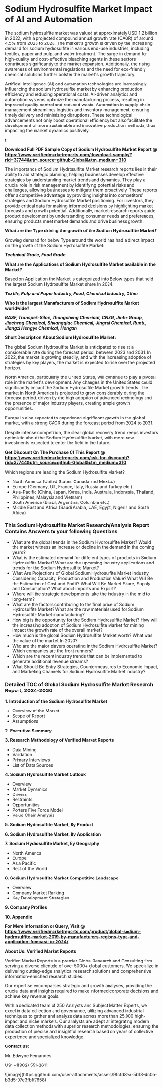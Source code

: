 <h1>Sodium Hydrosulfite Market Impact of AI and Automation</h1><p>The sodium hydrosulfite market was valued at approximately USD 1.2 billion in 2022, with a projected compound annual growth rate (CAGR) of around 4.5% from 2023 to 2028. The market's growth is driven by the increasing demand for sodium hydrosulfite in various end-use industries, including textiles, paper and pulp, and water treatment. The surge in demand for high-quality and cost-effective bleaching agents in these sectors contributes significantly to the market expansion. Additionally, the rising awareness of environmental regulations and the need for eco-friendly chemical solutions further bolster the market's growth trajectory.</p><p>Artificial Intelligence (AI) and automation technologies are increasingly influencing the sodium hydrosulfite market by enhancing production efficiency and reducing operational costs. AI-driven analytics and automation systems optimize the manufacturing process, resulting in improved quality control and reduced waste. Automation in supply chain management streamlines logistics and inventory management, ensuring timely delivery and minimizing disruptions. These technological advancements not only boost operational efficiency but also facilitate the development of more sustainable and innovative production methods, thus impacting the market dynamics positively.</p>t</p><p id="" class=""><strong>Download Full PDF Sample Copy of Sodium Hydrosulfite Market Report @ <a href="https://www.verifiedmarketreports.com/download-sample/?rid=37744&utm_source=github-Global&utm_medium=310" target="_blank">https://www.verifiedmarketreports.com/download-sample/?rid=37744&utm_source=github-Global&utm_medium=310</a></strong></p><p>The importance of&nbsp;Sodium Hydrosulfite Market research reports lies in their ability to aid strategic planning, helping businesses develop effective strategies by understanding market trends and dynamics. They play a crucial role in risk management by identifying potential risks and challenges, allowing businesses to mitigate them proactively. These reports offer a competitive advantage by providing insights into competitors' strategies and Sodium Hydrosulfite Market positioning. For investors, they provide critical data for making informed decisions by highlighting market forecasts and growth potential. Additionally, market research reports guide product development by understanding consumer needs and preferences, ensuring products meet market demands and drive business growth.</p><p><strong>What are the&nbsp;Type driving the growth of the Sodium Hydrosulfite Market?</strong></p><p id="" class="">Growing demand for below Type around the world has had a direct impact on the growth of the Sodium Hydrosulfite Market:</p><em><strong>Technical Grade, Food Grade</strong></em></p><strong>What are the&nbsp;Applications&nbsp;of Sodium Hydrosulfite Market available in the Market?</strong></p><p id="" class="">Based on Application the Market is categorized into Below types that held the largest Sodium Hydrosulfite Market share In 2024.</p><em><strong>Textile, Pulp and Paper Industry, Food, Chemical Industry, Other</strong></em></p><strong>Who is the largest Manufacturers of Sodium Hydrosulfite Market worldwide?</strong></p><p><em><strong>BASF, Transpek-Silox, Zhongcheng Chemical, CNSG, Jinhe Group, Jiacheng Chemical, Shuangqiao Chemical, Jingrui Chemical, Runtu, Jiangxi Hengye Chemical, Hongan</strong></em></p><p id="" class=""><strong>Short Description About Sodium Hydrosulfite Market:</strong></p><p>The global Sodium Hydrosulfite Market is anticipated to rise at a considerable rate during the forecast period, between 2023 and 2031. In 2022, the market is growing steadily, and with the increasing adoption of strategies by key players, the market is expected to rise over the projected horizon.</p><p>North America, particularly the United States, will continue to play a pivotal role in the market's development. Any changes in the United States could significantly impact the Sodium Hydrosulfite Market growth trends. The market in North America is projected to grow considerably during the forecast period, driven by the high adoption of advanced technology and the presence of major industry players, creating ample growth opportunities.</p><p>Europe is also expected to experience significant growth in the global market, with a strong CAGR during the forecast period from 2024 to 2031.</p><p>Despite intense competition, the clear global recovery trend keeps investors optimistic about the Sodium Hydrosulfite Market, with more new investments expected to enter the field in the future.</p><p id="" class=""><strong>Get Discount On The Purchase Of This Report @ <a href="https://www.verifiedmarketreports.com/ask-for-discount/?rid=37744&utm_source=github-Global&utm_medium=310" target="_blank">https://www.verifiedmarketreports.com/ask-for-discount/?rid=37744&utm_source=github-Global&utm_medium=310</a></strong></p>Which regions are leading the Sodium Hydrosulfite Market?</p><ul><li>North America (United States, Canada and Mexico)</li><li>Europe (Germany, UK, France, Italy, Russia and Turkey etc.)</li><li>Asia-Pacific (China, Japan, Korea, India, Australia, Indonesia, Thailand, Philippines, Malaysia and Vietnam)</li><li>South America (Brazil, Argentina, Columbia etc.)</li><li>Middle East and Africa (Saudi Arabia, UAE, Egypt, Nigeria and South Africa)</li></ul><h3 id="" class="">This Sodium Hydrosulfite Market Research/Analysis Report Contains Answers to your following Questions</h3><ul><li>What are the global trends in the Sodium Hydrosulfite Market? Would the market witness an increase or decline in the demand in the coming years?</li><li>What is the estimated demand for different types of products in Sodium Hydrosulfite Market? What are the upcoming industry applications and trends for the Sodium Hydrosulfite Market?</li><li>What Are Projections of Global Sodium Hydrosulfite Market Industry Considering Capacity, Production and Production Value? What Will Be the Estimation of Cost and Profit? What Will Be Market Share, Supply and Consumption? What about imports and Export?</li><li>Where will the strategic developments take the industry in the mid to long-term?</li><li>What are the factors contributing to the final price of Sodium Hydrosulfite Market? What are the raw materials used for Sodium Hydrosulfite Market manufacturing?</li><li>How big is the opportunity for the Sodium Hydrosulfite Market? How will the increasing adoption of Sodium Hydrosulfite Market for mining impact the growth rate of the overall market?</li><li>How much is the global Sodium Hydrosulfite Market worth? What was the value of the market In 2020?</li><li>Who are the major players operating in the Sodium Hydrosulfite Market? Which companies are the front runners?</li><li>Which are the recent industry trends that can be implemented to generate additional revenue streams?</li><li>What Should Be Entry Strategies, Countermeasures to Economic Impact, and Marketing Channels for Sodium Hydrosulfite Market Industry?</li></ul><h3 id="" class="">Detailed TOC of Global Sodium Hydrosulfite Market Research Report, 2024-2030</h3><p id="" class=""><strong>1. Introduction of the Sodium Hydrosulfite Market</strong></p><ul><li>Overview of the Market</li><li>Scope of Report</li><li>Assumptions</li></ul><p id="" class=""><strong>2. Executive Summary</strong></p><p id="" class=""><strong>3. Research Methodology of Verified Market Reports</strong></p><ul><li>Data Mining</li><li>Validation</li><li>Primary Interviews</li><li>List of Data Sources</li></ul><p id="" class=""><strong>4. Sodium Hydrosulfite Market Outlook</strong></p><ul><li>Overview</li><li>Market Dynamics</li><li>Drivers</li><li>Restraints</li><li>Opportunities</li><li>Porters Five Force Model</li><li>Value Chain Analysis</li></ul><p id="" class=""><strong>5. Sodium Hydrosulfite Market, By Product</strong></p><p id="" class=""><strong>6. Sodium Hydrosulfite Market, By Application</strong></p><p id="" class=""><strong>7. Sodium Hydrosulfite Market, By Geography</strong></p><ul><li>North America</li><li>Europe</li><li>Asia Pacific</li><li>Rest of the World</li></ul><p id="" class=""><strong>8. Sodium Hydrosulfite Market Competitive Landscape</strong></p><ul><li>Overview</li><li>Company Market Ranking</li><li>Key Development Strategies</li></ul><p id="" class=""><strong>9. Company Profiles</strong></p><p id="" class=""><strong>10. Appendix</strong></p><p id="" class=""><strong>For More Information or Query, Visit @ <a href="https://www.verifiedmarketreports.com/product/global-sodium-hydrosulfite-market-2019-by-manufacturers-regions-type-and-application-forecast-to-2024/" target="_blank">https://www.verifiedmarketreports.com/product/global-sodium-hydrosulfite-market-2019-by-manufacturers-regions-type-and-application-forecast-to-2024/</a></strong></p><p id="" class=""><strong>About Us: Verified Market Reports</strong></p><p id="" class="">Verified Market Reports is a premier Global Research and Consulting firm serving a diverse clientele of over 5000+ global customers. We specialize in delivering cutting-edge analytical research solutions and comprehensive information-enriched research studies.</p><p id="" class="">Our expertise encompasses strategic and growth analyses, providing the crucial data and insights required to make informed corporate decisions and achieve key revenue goals.</p><p id="" class="">With a dedicated team of 250 Analysts and Subject Matter Experts, we excel in data collection and governance, utilizing advanced industrial techniques to gather and analyze data across more than 25,000 high-impact and niche markets. Our analysts are adept at integrating modern data collection methods with superior research methodologies, ensuring the production of precise and insightful research based on years of collective experience and specialized knowledge.</p><p id="" class=""><strong>Contact us:</strong></p><p id="" class="">Mr. Edwyne Fernandes</p><p id="" class="">US: +1(302) 551-2611</p>
![image](https://github.com/user-attachments/assets/9fcfd8ea-5b13-4c0a-b3d5-07e3fbff7658)
